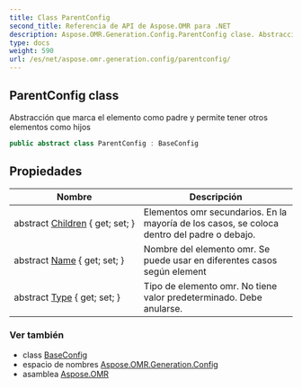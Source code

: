 ```yaml
---
title: Class ParentConfig
second_title: Referencia de API de Aspose.OMR para .NET
description: Aspose.OMR.Generation.Config.ParentConfig clase. Abstracción que marca el elemento como padre y permite tener otros elementos como hijos
type: docs
weight: 590
url: /es/net/aspose.omr.generation.config/parentconfig/
---
```

## ParentConfig class

Abstracción que marca el elemento como padre y permite tener otros elementos como hijos

```csharp
public abstract class ParentConfig : BaseConfig
```

## Propiedades

| Nombre | Descripción |
| --- | --- |
| abstract [Children](../../aspose.omr.generation.config/parentconfig/children/) { get; set; } | Elementos omr secundarios. En la mayoría de los casos, se coloca dentro del padre o debajo. |
| abstract [Name](../../aspose.omr.generation.config/baseconfig/name/) { get; set; } | Nombre del elemento omr. Se puede usar en diferentes casos según element |
| abstract [Type](../../aspose.omr.generation.config/baseconfig/type/) { get; set; } | Tipo de elemento omr. No tiene valor predeterminado. Debe anularse. |

### Ver también

* class [BaseConfig](../baseconfig/)
* espacio de nombres [Aspose.OMR.Generation.Config](../../aspose.omr.generation.config/)
* asamblea [Aspose.OMR](../../)


